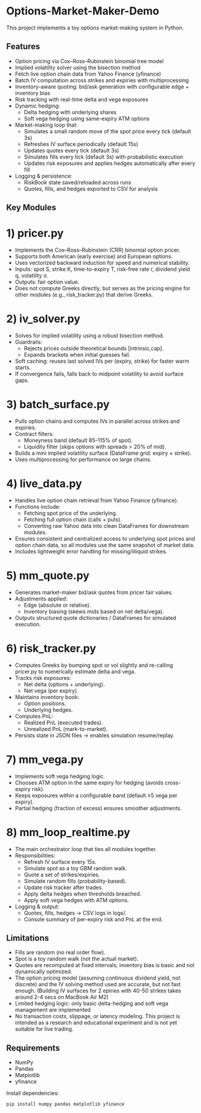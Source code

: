 # Options-Market-Maker-Demo

This project implements a toy options market-making system in Python.



## Features
- Option pricing via Cox–Ross–Rubinstein binomial tree model 
- Implied volatility solver using the bisection method
- Fetch live option chain data from Yahoo Finance (yfinance)
- Batch IV computation across strikes and expiries with multiprocessing
- Inventory-aware quoting: bid/ask generation with configurable edge + inventory bias
- Risk tracking with real-time delta and vega exposures
- Dynamic hedging:
  - Delta hedging with underlying shares
  - Soft vega hedging using same-expiry ATM options
- Market-making loop that:
  - Simulates a small random move of the spot price every tick (default 3s)
  - Refreshes IV surface periodically (default 15s)
  - Updates quotes every tick (default 3s)
  - Simulates fills every tick (default 3s) with probabilistic execution
  - Updates risk exposures and applies hedges automatically after every fill
- Logging & persistence:
  - RiskBook state saved/reloaded across runs
  - Quotes, fills, and hedges exported to CSV for analysis

## Key Modules

# 1) pricer.py
- Implements the Cox–Ross–Rubinstein (CRR) binomial option pricer.
- Supports both American (early exercise) and European options.
- Uses vectorized backward induction for speed and numerical stability.
- Inputs: spot S, strike K, time-to-expiry T, risk-free rate r, dividend yield q, volatility σ.
- Outputs: fair option value.
- Does not compute Greeks directly, but serves as the pricing engine for other modules (e.g., risk_tracker.py) that derive Greeks.

# 2) iv_solver.py
- Solves for implied volatility using a robust bisection method.
- Guardrails:
  - Rejects prices outside theoretical bounds [intrinsic,cap].
  - Expands brackets when initial guesses fail.
- Soft caching: reuses last solved IVs per (expiry, strike) for faster warm starts.
- If convergence fails, falls back to midpoint volatility to avoid surface gaps.

# 3) batch_surface.py
- Pulls option chains and computes IVs in parallel across strikes and expiries.
- Contract filters:
  - Moneyness band (default 85–115% of spot).
  - Liquidity filter (skips options with spreads > 20% of mid).
- Builds a mini implied volatility surface (DataFrame grid: expiry × strike).
- Uses multiprocessing for performance on large chains.

# 4) live_data.py
- Handles live option chain retrieval from Yahoo Finance (yfinance).
- Functions include:
  - Fetching spot price of the underlying.
  - Fetching full option chain (calls + puts).
  - Converting raw Yahoo data into clean DataFrames for downstream modules.
- Ensures consistent and centralized access to underlying spot prices and option chain data, so all modules use the same snapshot of market data.
- Includes lightweight error handling for missing/illiquid strikes.

# 5) mm_quote.py
- Generates market-maker bid/ask quotes from pricer fair values.
- Adjustments applied:
  - Edge (absolute or relative).
  - Inventory biasing (skews mids based on net delta/vega).
- Outputs structured quote dictionaries / DataFrames for simulated execution.

# 6) risk_tracker.py
- Computes Greeks by bumping spot or vol slightly and re-calling pricer.py to numerically estimate delta and vega.
- Tracks risk exposures:
  - Net delta (options + underlying).
  - Net vega (per expiry).
- Maintains inventory book:
  - Option positions.
  - Underlying hedges.
- Computes PnL:
  - Realized PnL (executed trades).
  - Unrealized PnL (mark-to-market).
- Persists state in JSON files → enables simulation resume/replay.

# 7) mm_vega.py
- Implements soft vega hedging logic.
- Chooses ATM option in the same expiry for hedging (avoids cross-expiry risk).
- Keeps exposures within a configurable band (default ±5 vega per expiry).
- Partial hedging (fraction of excess) ensures smoother adjustments.

# 8) mm_loop_realtime.py
- The main orchestrator loop that ties all modules together.
- Responsibilities:
  - Refresh IV surface every 15s.
  - Simulate spot as a toy GBM random walk.
  - Quote a set of strikes/expiries.
  - Simulate random fills (probability-based).
  - Update risk tracker after trades.
  - Apply delta hedges when thresholds breached.
  - Apply soft vega hedges with ATM options.
- Logging & output:
  - Quotes, fills, hedges → CSV logs in logs/.
  - Console summary of per-expiry risk and PnL at the end.

## Limitations
- Fills are random (no real order flow).
- Spot is a toy random walk (not the actual market).
- Quotes are recomputed at fixed intervals; inventory bias is basic and not dynamically optimized.
- The option pricing model (assuming continuous dividend yield, not discrete) and the IV solving method used are accurate, but not fast enough. (Building IV surfaces for 2 epiries with 40-50 strikes takes around 2-4 secs on MacBook Air M2)
- Limited hedging logic: only basic delta-hedging and soft vega management are implemented
- No transaction costs, slippage, or latency modeling.
This project is intended as a research and educational experiment and is not yet suitable for live trading.

## Requirements
- NumPy
- Pandas
- Matplotlib
- yfinance

Install dependencies:
```bash
pip install numpy pandas matplotlib yfinance
